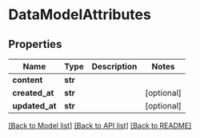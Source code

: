 # DataModelAttributes

## Properties
Name | Type | Description | Notes
------------ | ------------- | ------------- | -------------
**content** | **str** |  | 
**created_at** | **str** |  | [optional] 
**updated_at** | **str** |  | [optional] 

[[Back to Model list]](../README.md#documentation-for-models) [[Back to API list]](../README.md#documentation-for-api-endpoints) [[Back to README]](../README.md)


